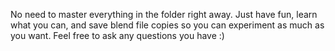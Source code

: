No need to master everything in the folder right away. 
Just have fun, learn what you can, and save blend file copies so you can experiment as much as you want.
Feel free to ask any questions you have :)
